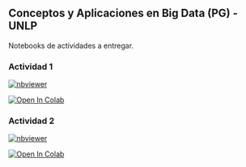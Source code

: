 ## Conceptos y Aplicaciones en Big Data (PG) - UNLP
 Notebooks de actividades a entregar.

### Actividad 1
[![nbviewer](https://raw.githubusercontent.com/jupyter/design/master/logos/Badges/nbviewer_badge.svg)](https://nbviewer.org/github/tvillani22/BD_UNLP/blob/main/Notebooks/Actividad1.ipynb?flush_cache=true)

[![Open In Colab](https://colab.research.google.com/assets/colab-badge.svg)](https://colab.research.google.com/github/tvillani22/BD_UNLP/blob/main/Notebooks/Actividad1.ipynb)


### Actividad 2
[![nbviewer](https://raw.githubusercontent.com/jupyter/design/master/logos/Badges/nbviewer_badge.svg)](https://nbviewer.org/github/tvillani22/BD_UNLP/blob/main/Notebooks/Actividad2.ipynb?flush_cache=true)

[![Open In Colab](https://colab.research.google.com/assets/colab-badge.svg)](https://colab.research.google.com/github/tvillani22/BD_UNLP/blob/main/Notebooks/Actividad2.ipynb)
